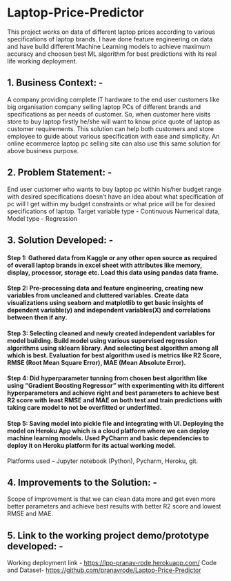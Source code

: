 # Laptop-Price-Predictor 
This project works on data of different laptop prices according to various specifications of laptop brands. I have done feature engineering on data and have build different Machine Learning models to achieve maximum accuracy and choosen best ML algorithm for best predictions with its real life working deployment. 

## 1. Business Context: -
A company providing complete IT hardware to the end user customers like big organisation company selling laptop PCs of different brands and specifications as per needs of customer. So, when customer here visits store to buy laptop firstly he/she will want to know price quote of laptop as customer requirements. This solution can help both customers and store employee to guide about various specification with ease and simplicity. An online ecommerce laptop pc selling site can also use this same solution for above business purpose.

## 2. Problem Statement: -
End user customer who wants to buy laptop pc within his/her budget range with desired specifications doesn’t have an idea about what specification of pc will I get within my budget constraints or what price will be for desired specifications of laptop.
Target variable type - Continuous Numerical data, Model type - Regression

## 3. Solution Developed: -
#### Step 1: Gathered data from Kaggle or any other open source as required of overall laptop brands in excel sheet with attributes like memory, display, processor, storage etc. Load this data using pandas data frame.

#### Step 2: Pre-processing data and feature engineering, creating new variables from uncleaned and cluttered variables. Create data visualizations using seaborn and matplotlib to get basic insights of dependent variable(y) and independent variables(X) and correlations between then if any.

#### Step 3: Selecting cleaned and newly created independent variables for model building. Build model using various supervised regression algorithms using sklearn library. And selecting best algorithm among all which is best. Evaluation for best algorithm used is metrics like R2 Score, RMSE (Root Mean Square Error), MAE (Mean Absolute Error). 

#### Step 4: Did hyperparameter tunning from chosen best algorithm like using “Gradient Boosting Regressor” with experimenting with its different hyperparameters and achieve right and best parameters to achieve best R2 score with least RMSE and MAE on both test and train predictions with taking care model to not be overfitted or underfitted.

#### Step 5: Saving model into pickle file and integrating with UI. Deploying the model on Heroku App which is a cloud platform where we can deploy machine learning models. Used PyCharm and basic dependencies to deploy it on Heroku platform for its actual working model.
Platforms used – Jupyter notebook (Python), Pycharm, Heroku, git.

## 4. Improvements to the Solution: -
Scope of improvement is that we can clean data more and get even more better parameters and achieve best results with better R2 score and lowest RMSE and MAE.

## 5. Link to the working project demo/prototype developed: -
Working deployment link -  https://lpp-pranav-rode.herokuapp.com/
Code and Dataset- https://github.com/pranavrode/Laptop-Price-Predictor
